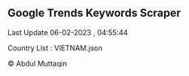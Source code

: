 

## Google Trends Keywords Scraper 
 
Last Update 06-02-2023 , 04:55:44

Country List :
VIETNAM.json



© Abdul Muttaqin 
